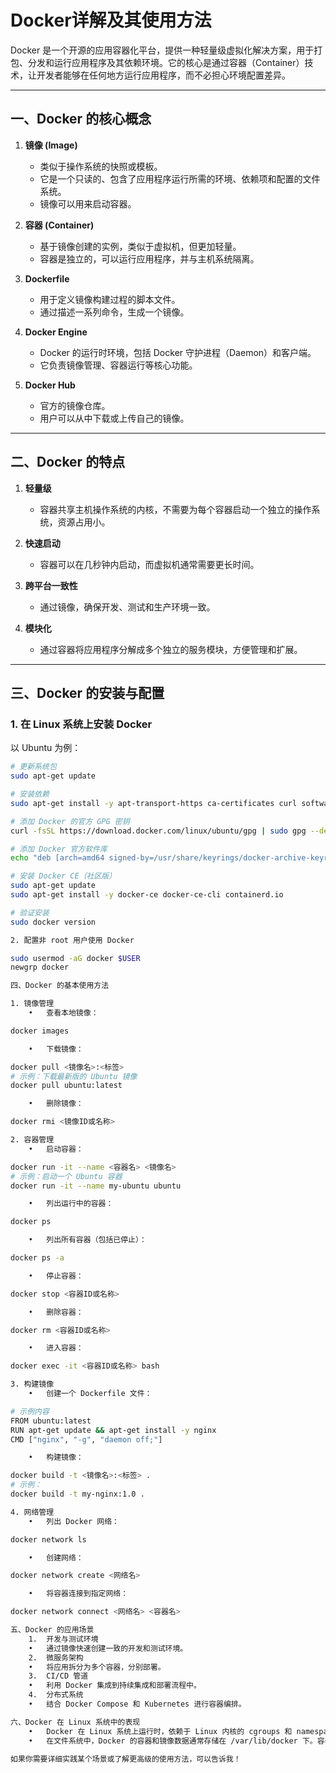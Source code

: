 # Docker详解及其使用方法

Docker 是一个开源的应用容器化平台，提供一种轻量级虚拟化解决方案，用于打包、分发和运行应用程序及其依赖环境。它的核心是通过容器（Container）技术，让开发者能够在任何地方运行应用程序，而不必担心环境配置差异。

---

## 一、Docker 的核心概念

1. **镜像 (Image)**  
   - 类似于操作系统的快照或模板。  
   - 它是一个只读的、包含了应用程序运行所需的环境、依赖项和配置的文件系统。  
   - 镜像可以用来启动容器。

2. **容器 (Container)**  
   - 基于镜像创建的实例，类似于虚拟机，但更加轻量。  
   - 容器是独立的，可以运行应用程序，并与主机系统隔离。

3. **Dockerfile**  
   - 用于定义镜像构建过程的脚本文件。  
   - 通过描述一系列命令，生成一个镜像。

4. **Docker Engine**  
   - Docker 的运行时环境，包括 Docker 守护进程（Daemon）和客户端。  
   - 它负责镜像管理、容器运行等核心功能。

5. **Docker Hub**  
   - 官方的镜像仓库。  
   - 用户可以从中下载或上传自己的镜像。

---

## 二、Docker 的特点

1. **轻量级**  
   - 容器共享主机操作系统的内核，不需要为每个容器启动一个独立的操作系统，资源占用小。

2. **快速启动**  
   - 容器可以在几秒钟内启动，而虚拟机通常需要更长时间。

3. **跨平台一致性**  
   - 通过镜像，确保开发、测试和生产环境一致。

4. **模块化**  
   - 通过容器将应用程序分解成多个独立的服务模块，方便管理和扩展。

---

## 三、Docker 的安装与配置

### 1. 在 Linux 系统上安装 Docker

以 Ubuntu 为例：

```bash
# 更新系统包
sudo apt-get update

# 安装依赖
sudo apt-get install -y apt-transport-https ca-certificates curl software-properties-common

# 添加 Docker 的官方 GPG 密钥
curl -fsSL https://download.docker.com/linux/ubuntu/gpg | sudo gpg --dearmor -o /usr/share/keyrings/docker-archive-keyring.gpg

# 添加 Docker 官方软件库
echo "deb [arch=amd64 signed-by=/usr/share/keyrings/docker-archive-keyring.gpg] https://download.docker.com/linux/ubuntu $(lsb_release -cs) stable" | sudo tee /etc/apt/sources.list.d/docker.list > /dev/null

# 安装 Docker CE（社区版）
sudo apt-get update
sudo apt-get install -y docker-ce docker-ce-cli containerd.io

# 验证安装
sudo docker version

2. 配置非 root 用户使用 Docker

sudo usermod -aG docker $USER
newgrp docker

四、Docker 的基本使用方法

1. 镜像管理
	•	查看本地镜像：

docker images

	•	下载镜像：

docker pull <镜像名>:<标签>
# 示例：下载最新版的 Ubuntu 镜像
docker pull ubuntu:latest

	•	删除镜像：

docker rmi <镜像ID或名称>

2. 容器管理
	•	启动容器：

docker run -it --name <容器名> <镜像名>
# 示例：启动一个 Ubuntu 容器
docker run -it --name my-ubuntu ubuntu

	•	列出运行中的容器：

docker ps

	•	列出所有容器（包括已停止）：

docker ps -a

	•	停止容器：

docker stop <容器ID或名称>

	•	删除容器：

docker rm <容器ID或名称>

	•	进入容器：

docker exec -it <容器ID或名称> bash

3. 构建镜像
	•	创建一个 Dockerfile 文件：

# 示例内容
FROM ubuntu:latest
RUN apt-get update && apt-get install -y nginx
CMD ["nginx", "-g", "daemon off;"]

	•	构建镜像：

docker build -t <镜像名>:<标签> .
# 示例：
docker build -t my-nginx:1.0 .

4. 网络管理
	•	列出 Docker 网络：

docker network ls

	•	创建网络：

docker network create <网络名>

	•	将容器连接到指定网络：

docker network connect <网络名> <容器名>

五、Docker 的应用场景
	1.	开发与测试环境
	•	通过镜像快速创建一致的开发和测试环境。
	2.	微服务架构
	•	将应用拆分为多个容器，分别部署。
	3.	CI/CD 管道
	•	利用 Docker 集成到持续集成和部署流程中。
	4.	分布式系统
	•	结合 Docker Compose 和 Kubernetes 进行容器编排。

六、Docker 在 Linux 系统中的表现
	•	Docker 在 Linux 系统上运行时，依赖于 Linux 内核的 cgroups 和 namespaces，通过隔离和限制资源，运行一个或多个容器。
	•	在文件系统中，Docker 的容器和镜像数据通常存储在 /var/lib/docker 下。容器类似于系统中的一个独立的进程，它并不是一个传统意义上的目录（如 direction），而是运行环境中的一个逻辑单位，使用底层存储引擎（如 overlay2）实现文件共享和分层管理。

如果你需要详细实践某个场景或了解更高级的使用方法，可以告诉我！

